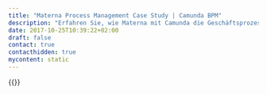 ```yaml
---
title: "Materna Process Management Case Study | Camunda BPM"
description: "Erfahren Sie, wie Materna mit Camunda die Geschäftsprozessautomatisierung organisiert und die Effizienz im Unternehmen gesteigert hat. Camunda ist der Marktführer für Workflow-Automatisierung basierend auf Java und BPMN 2.0."
date: 2017-10-25T10:39:22+02:00
draft: false
contact: true
contacthidden: true
mycontent: static
---
```

{{<case-study-single
company="Materna"
companydescription="Als führender IT-Dienstleister beschäftigt Materna weltweit mehr als 2.100 Mitarbeiter und erzielte 2017 einen Umsatz von 254 Millionen Euro. Materna deckt das gesamte Leistungsspektrum eines Full-Service-Dienstleisters im Premium-Segment ab: von der Beratung über Implementierung bis zum Betrieb. Zielgruppen sind IT-Organisationen sowie Fachabteilungen in Unternehmen und der öffentlichen Verwaltung. Materna ist in fünf Business Lines organisiert: IT Factory, Digital Enterprise, Public Sector, Mobility sowie das SAP-Beratungsunternehmen cbs aus Heidelberg."
customerquote=""
teaser=""
usecase=""
videolink=""
logo="//images.ctfassets.net/vpidbgnakfvf/4BF4jYkXFj4XQp0ZVpujW4/9c5f43ce162c7b07db2e98a37595f75d/logo-materna-gross.jpeg"
pdf=""
thumbnail="">}}